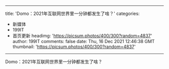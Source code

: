 
---
title: 'Domo：2021年互联网世界里一分钟都发生了啥？'
categories: 
 - 新媒体
 - 199IT
 - 首页更新
headimg: 'https://picsum.photos/400/300?random=4837'
author: 199IT
comments: false
date: Thu, 16 Dec 2021 12:46:38 GMT
thumbnail: 'https://picsum.photos/400/300?random=4837'
---

<div>   
Domo：2021年互联网世界里一分钟都发生了啥？  
</div>
            